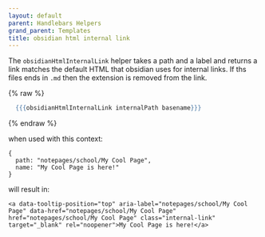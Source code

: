 ```yaml
---
layout: default
parent: Handlebars Helpers
grand_parent: Templates
title: obsidian html internal link
---
```

The `obsidianHtmlInternalLink` helper takes a path and a label and returns a link
matches the default HTML that obsidian uses for internal links. If ths files ends
in `.md` then the extension is removed from the link.

{% raw %}

```handlebars
  {{{obsidianHtmlInternalLink internalPath basename}}}
```

{% endraw %}

when used with this context:

```
{
  path: "notepages/school/My Cool Page",
  name: "My Cool Page is here!"
}
```

will result in:

```
<a data-tooltip-position="top" aria-label="notepages/school/My Cool Page" data-href="notepages/school/My Cool Page" href="notepages/school/My Cool Page" class="internal-link" target="_blank" rel="noopener">My Cool Page is here!</a>
```